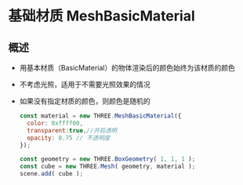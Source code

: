 # 基础材质 MeshBasicMaterial

## 概述

+ 用基本材质（BasicMaterial）的物体渲染后的颜色始终为该材质的颜色
+ 不考虑光照，适用于不需要光照效果的情况
+ 如果没有指定材质的颜色，则颜色是随机的

  ```js
  const material = new THREE.MeshBasicMaterial({
    color: 0xffff00,
    transparent:true,//开启透明
    opacity: 0.75 // 不透明度
  });

  const geometry = new THREE.BoxGeometry( 1, 1, 1 );
  const cube = new THREE.Mesh( geometry, material );
  scene.add( cube );
  ```
